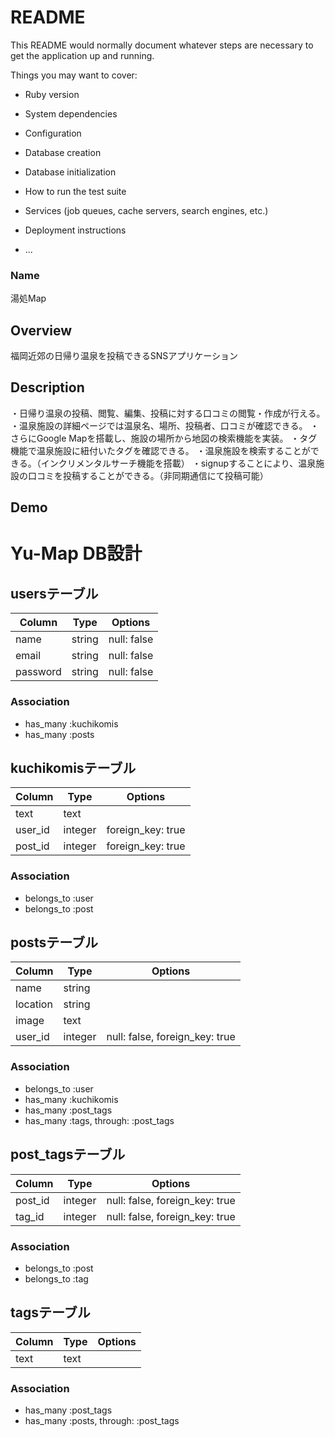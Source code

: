# README

This README would normally document whatever steps are necessary to get the
application up and running.

Things you may want to cover:

* Ruby version

* System dependencies

* Configuration

* Database creation

* Database initialization

* How to run the test suite

* Services (job queues, cache servers, search engines, etc.)

* Deployment instructions

* ...

### Name

湯処Map

## Overview

福岡近郊の日帰り温泉を投稿できるSNSアプリケーション

## Description

・日帰り温泉の投稿、閲覧、編集、投稿に対する口コミの閲覧・作成が行える。
・温泉施設の詳細ページでは温泉名、場所、投稿者、口コミが確認できる。
・さらにGoogle Mapを搭載し、施設の場所から地図の検索機能を実装。
・タグ機能で温泉施設に紐付いたタグを確認できる。
・温泉施設を検索することができる。（インクリメンタルサーチ機能を搭載）
・signupすることにより、温泉施設の口コミを投稿することができる。（非同期通信にて投稿可能）


## Demo





# Yu-Map DB設計
## usersテーブル
|Column|Type|Options|
|------|----|-------|
|name|string|null: false|
|email|string|null: false|
|password|string|null: false|
### Association
- has_many :kuchikomis
- has_many :posts

## kuchikomisテーブル
|Column|Type|Options|
|------|----|-------|
|text|text||
|user_id|integer|foreign_key: true|
|post_id|integer|foreign_key: true|
### Association
- belongs_to :user
- belongs_to :post

## postsテーブル
|Column|Type|Options|
|------|----|-------|
|name|string||
|location|string||
|image|text||
|user_id|integer|null: false, foreign_key: true|
### Association
- belongs_to :user
- has_many :kuchikomis
- has_many :post_tags
- has_many  :tags,  through:  :post_tags

## post_tagsテーブル
|Column|Type|Options|
|------|----|-------|
|post_id|integer|null: false, foreign_key: true|
|tag_id|integer|null: false, foreign_key: true|
### Association
- belongs_to :post
- belongs_to :tag

## tagsテーブル
|Column|Type|Options|
|------|----|-------|
|text|text||
### Association
- has_many :post_tags
- has_many  :posts,  through:  :post_tags
